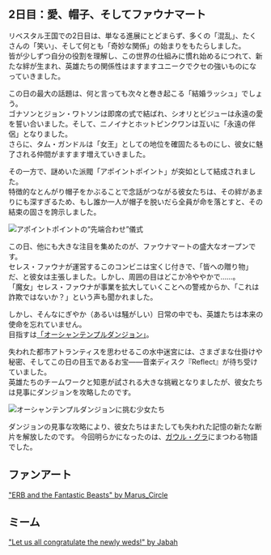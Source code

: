 <!-- title: 愛、帽子、そしてファウナマート -->

## 2日目：愛、帽子、そしてファウナマート

リベスタル王国での2日目は、単なる進展にとどまらず、多くの「混乱」、たくさんの「笑い」、そして何とも「奇妙な関係」の始まりをもたらしました。  
皆が少しずつ自分の役割を理解し、この世界の仕組みに慣れ始めるにつれて、新たな絆が生まれ、英雄たちの関係性はますますユニークでクセの強いものになっていきました。

この日の最大の話題は、何と言っても次々と巻き起こる「結婚ラッシュ」でしょう。  
ゴナソンとジョン・ワトソンは即席の式で結ばれ、シオリとビジューは永遠の愛を誓い合いました。そして、ニノイナとホットピンクワンは互いに「永遠の伴侶」となりました。  
さらに、タム・ガンドルは「女王」としての地位を確固たるものにし、彼女に魅了される仲間がますます増えていきました。

その一方で、謎めいた派閥「アポイントポイント」が突如として結成されました。  
特徴的なとんがり帽子をかぶることで念話がつながる彼女たちは、その絆があまりにも深すぎるため、もし誰か一人が帽子を脱いだら全員が命を落とすと、その結束の固さを誇示しました。

![アポイントポイントの“先端合わせ”儀式](images-opt/touchingtips-opt.webp)

この日、他にも大きな注目を集めたのが、ファウナマートの盛大なオープンです。  
セレス・ファウナが運営するこのコンビニは宝くじ付きで、「皆への贈り物」だ、と彼女は主張しました。しかし、周囲の目はどこか冷ややかで……。  
「魔女」セレス・ファウナが事業を拡大していくことへの警戒からか、「これは詐欺ではないか？」という声も聞かれました。

しかし、そんなにぎやか（あるいは騒がしい）日常の中でも、英雄たちは本来の使命を忘れていません。  
目指すは[「オーシャンテンプルダンジョン」](https://x.com/hololive_En/status/1830425412440404160)。

失われた都市アトランティスを思わせるこの水中迷宮には、さまざまな仕掛けや秘密、そしてこの日の目玉であるお宝――音楽ディスク『Reflect』が待ち受けていました。  
英雄たちのチームワークと知恵が試される大きな挑戦となりましたが、彼女たちは見事にダンジョンを攻略したのです。

![オーシャンテンプルダンジョンに挑む少女たち](images-opt/oceantemple-opt.webp)

ダンジョンの見事な攻略により、彼女たちはまたしても失われた記憶の新たな断片を解放したのです。 今回明らかになったのは、[ガウル・グラ](https://www.youtube.com/watch?v=SDnRHwpnIH4)にまつわる物語でした。

## ファンアート

["ERB and the Fantastic Beasts" by Marus_Circle](https://x.com/Marus_Circle/status/1830885012788674962)

<!-- liz, kiara, fuwawa, mococo, raora -->

## ミーム

["Let us all congratulate the newly weds!" by Jabah](https://x.com/jabah_lavah/status/1830486510552113652)
